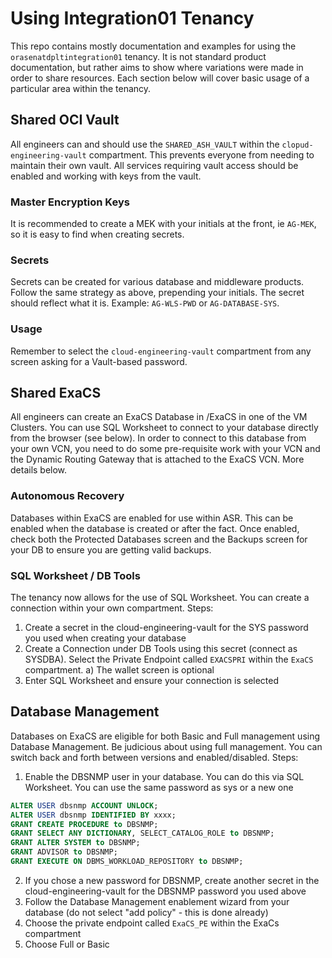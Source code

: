 # Using Integration01 Tenancy
This repo contains mostly documentation and examples for using the `orasenatdpltintegration01` tenancy.  It is not standard product documentation, but rather aims to show where variations were made in order to share resources.  Each section below will cover basic usage of a particular area within the tenancy.

## Shared OCI Vault
All engineers can and should use the `SHARED_ASH_VAULT` within the `clopud-engineering-vault` compartment.  This prevents everyone from needing to maintain their own vault.  All services requiring vault access should be enabled and working with keys from the vault.

### Master Encryption Keys
It is recommended to create a MEK with your initials at the front, ie `AG-MEK`, so it is easy to find when creating secrets.  
### Secrets
Secrets can be created for various database and middleware products.  Follow the same strategy as above, prepending your initials.  The secret should reflect what it is.  Example: `AG-WLS-PWD` or `AG-DATABASE-SYS`.
### Usage
Remember to select the `cloud-engineering-vault` compartment from any screen asking for a Vault-based password.

## Shared ExaCS
All engineers can create an ExaCS Database in /ExaCS in one of the VM Clusters.  You can use SQL Worksheet to connect to your database directly from the browser (see below). In order to connect to this database from your own VCN, you need to do some pre-requisite work with your VCN and the Dynamic Routing Gateway that is attached to the ExaCS VCN.  More details below.

### Autonomous Recovery
Databases within ExaCS are enabled for use within ASR.  This can be enabled when the database is created or after the fact.  Once enabled, check both the Protected Databases screen and the Backups screen for your DB to ensure you are getting valid backups.

### SQL Worksheet / DB Tools
The tenancy now allows for the use of SQL Worksheet.  You can create a connection within your own compartment.  Steps:
1) Create a secret in the cloud-engineering-vault for the SYS password you used when creating your database
2) Create a Connection under DB Tools using this secret (connect as SYSDBA).  Select the Private Endpoint called `EXACSPRI` within the `ExaCS` compartment.
   a) The wallet screen is optional
4) Enter SQL Worksheet and ensure your connection is selected

## Database Management
Databases on ExaCS are eligible for both Basic and Full management using Database Management.  Be judicious about using full management.  You can switch back and forth between versions and enabled/disabled.  Steps:
1) Enable the DBSNMP user in your database.  You can do this via SQL Worksheet.  You can use the same password as sys or a new one 
```sql
ALTER USER dbsnmp ACCOUNT UNLOCK;
ALTER USER dbsnmp IDENTIFIED BY xxxx;
GRANT CREATE PROCEDURE to DBSNMP;
GRANT SELECT ANY DICTIONARY, SELECT_CATALOG_ROLE to DBSNMP;
GRANT ALTER SYSTEM to DBSNMP;
GRANT ADVISOR to DBSNMP;
GRANT EXECUTE ON DBMS_WORKLOAD_REPOSITORY to DBSNMP;
```
2) If you chose a new password for DBSNMP, create another secret in the cloud-engineering-vault for the DBSNMP password you used above
3) Follow the Database Management enablement wizard from your database (do not select "add policy" - this is done already)
4) Choose the private endpoint called `ExaCS_PE` within the ExaCs compartment
5) Choose Full or Basic




